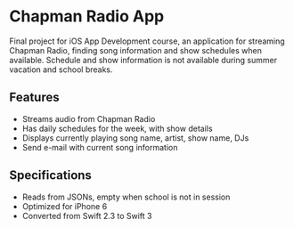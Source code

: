 # Chapman Radio App
Final project for iOS App Development course, an application for streaming Chapman Radio, finding song information and show schedules when available. Schedule and show information is not available during summer vacation and school breaks.
## Features
* Streams audio from Chapman Radio
* Has daily schedules for the week, with show details
* Displays currently playing song name, artist, show name, DJs
* Send e-mail with current song information
## Specifications
* Reads from JSONs, empty when school is not in session
* Optimized for iPhone 6
* Converted from Swift 2.3 to Swift 3
